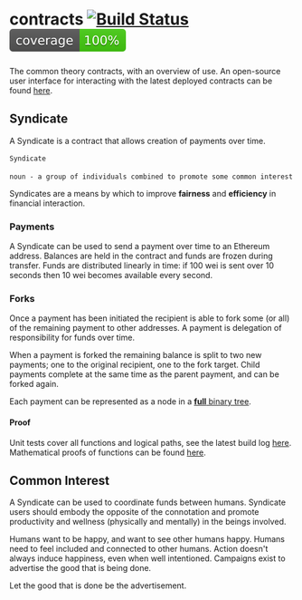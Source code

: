 # contracts [![Build Status](https://travis-ci.org/common-theory/contracts.svg?branch=master)](https://travis-ci.org/common-theory/contracts) [![Coverage](https://raw.githubusercontent.com/common-theory/common-dac/master/test/badge.svg?sanitize=true)](https://gateway.commontheory.io/ipns/coverage.commontheory.io/contracts/index.html)

The common theory contracts, with an overview of use. An open-source user interface for interacting with the latest deployed contracts can be found [here](https://github.com/common-theory/common-dapp).

## Syndicate

A Syndicate is a contract that allows creation of payments over time.

```
Syndicate

noun - a group of individuals combined to promote some common interest
```

Syndicates are a means by which to improve **fairness** and **efficiency** in financial interaction.

### Payments

A Syndicate can be used to send a payment over time to an Ethereum address. Balances are held in the contract and funds are frozen during transfer. Funds are distributed linearly in time: if 100 wei is sent over 10 seconds then 10 wei becomes available every second.

### Forks

Once a payment has been initiated the recipient is able to fork some (or all) of the remaining payment to other addresses. A payment is delegation of responsibility for funds over time.

When a payment is forked the remaining balance is split to two new payments; one to the original recipient, one to the fork target. Child payments complete at the same time as the parent payment, and can be forked again.

Each payment can be represented as a node in a [**full** binary tree](https://en.wikipedia.org/wiki/Binary_tree#Types_of_binary_trees).

#### Proof

Unit tests cover all functions and logical paths, see the latest build log [here](https://travis-ci.org/common-theory/contracts). Mathematical proofs of functions can be found [here](https://github.com/common-theory/contracts/blob/master/proofs).

## Common Interest

A Syndicate can be used to coordinate funds between humans. Syndicate users should embody the opposite of the connotation and promote productivity and wellness (physically and mentally) in the beings involved.

Humans want to be happy, and want to see other humans happy. Humans need to feel included and connected to other humans. Action doesn't always induce happiness, even when well intentioned. Campaigns exist to advertise the good that is being done.

Let the good that is done be the advertisement.
